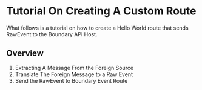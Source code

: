 Tutorial On Creating A Custom Route
===================================

What follows is a tutorial on how to create a Hello World route
that sends RawEvent to the Boundary API Host.

Overview
--------

1. Extracting A Message From the Foreign Source
2. Translate The Foreign Message to a Raw Event
3. Send the RawEvent to Boundary Event Route

